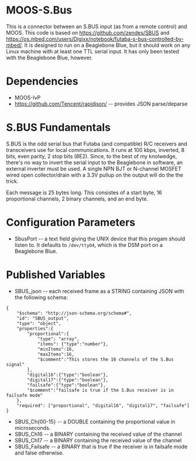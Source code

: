 # MOOS-S.Bus
This is a connector between an S.BUS input (as from a remote control) and MOOS. This code is based on https://github.com/zendes/SBUS and https://os.mbed.com/users/Digixx/notebook/futaba-s-bus-controlled-by-mbed/. It is designed to run on a Beaglebone Blue, but it should work on any Linux machine with at least one TTL serial input. It has only been tested with the Beaglebone Blue, however. 

# Dependencies
* MOOS-IvP
* https://github.com/Tencent/rapidjson/ -- provides JSON parse/deparse

# S.BUS Fundamentals
S.BUS is the odd serial bus that Futaba (and compatible) R/C receivers and transceivers use for local communications. It runs at 100 kbps, inverted, 8 bits, even parity, 2 stop bits (8E2). Since, to the best of my knolwedge, there's no way to invert the serial input to the Beaglebone in software, an external inverter must be used. A single NPN BJT or N-channel MOSFET wired open collector/drain with a 3.3V pullup on the output will do the the trick.

Each message is 25 bytes long. This consistes of a start byte, 16 proportional channels, 2 binary channels, and an end byte. 

# Configuration Parameters
* SbusPort -- a text field giving the UNIX device that this progam should listen to. It defaults to ```/dev/ttyO4```, which is the DSM port on a Beaglebone Blue. 

# Published Variables
* SBUS_json -- each received frame as a STRING containing JSON with the following schema:
```
{
	"$schema": "http://json-schema.org/schema#",
	"id": "SBUS_output",
	"type": "object",
	"properties":{
		"proportional":{
			"type": "array",
			"items": {"type":"number"},
			"minItems":16,
			"maxItems":16,
			"$comment":"This stores the 16 channels of the S.Bus signal"
		},
		"digital16":{"type":"boolean"},
		"digital17":{"type":"boolean"},
		"failsafe":{"type":"boolean"},
		"$comment":"failsafe is true if the S.Bus receiver is in failsafe mode"
	},
	"required": ["proportional", "digital16", "digital17", "failsafe"]
}
```
* SBUS_Ch{00-15} -- a DOUBLE containing the proportional value in microseconds. 
* SBUS_Ch16 -- a BINARY containing the received value of the channel
* SBUS_Ch17 -- a BINARY containing the received value of the channel
* SBUS_Failsafe -- a BINARY that is true if the receiver is in failsafe mode and false otherwise. 
